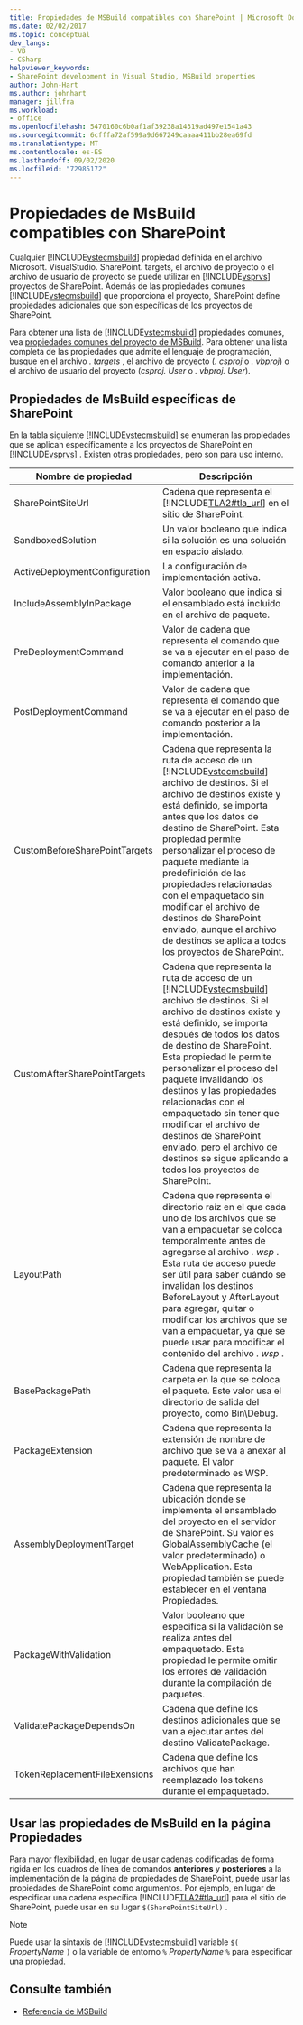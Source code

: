 ```yaml
---
title: Propiedades de MSBuild compatibles con SharePoint | Microsoft Docs
ms.date: 02/02/2017
ms.topic: conceptual
dev_langs:
- VB
- CSharp
helpviewer_keywords:
- SharePoint development in Visual Studio, MSBuild properties
author: John-Hart
ms.author: johnhart
manager: jillfra
ms.workload:
- office
ms.openlocfilehash: 5470160c6b0af1af39238a14319ad497e1541a43
ms.sourcegitcommit: 6cfffa72af599a9d667249caaaa411bb28ea69fd
ms.translationtype: MT
ms.contentlocale: es-ES
ms.lasthandoff: 09/02/2020
ms.locfileid: "72985172"
---
```

# <a name="msbuild-properties-supported-by-sharepoint"></a>Propiedades de MsBuild compatibles con SharePoint
  Cualquier [!INCLUDE[vstecmsbuild](../sharepoint/includes/vstecmsbuild-md.md)] propiedad definida en el archivo Microsoft. VisualStudio. SharePoint. targets, el archivo de proyecto o el archivo de usuario de proyecto se puede utilizar en [!INCLUDE[vsprvs](../sharepoint/includes/vsprvs-md.md)] proyectos de SharePoint. Además de las propiedades comunes [!INCLUDE[vstecmsbuild](../sharepoint/includes/vstecmsbuild-md.md)] que proporciona el proyecto, SharePoint define propiedades adicionales que son específicas de los proyectos de SharePoint.

 Para obtener una lista de [!INCLUDE[vstecmsbuild](../sharepoint/includes/vstecmsbuild-md.md)] propiedades comunes, vea [propiedades comunes del proyecto de MSBuild](/previous-versions/dotnet/netframework-4.0/bb629394(v=vs.100)). Para obtener una lista completa de las propiedades que admite el lenguaje de programación, busque en el archivo *. targets* , el archivo de proyecto (*. csproj* o *. vbproj*) o el archivo de usuario del proyecto (*csproj. User* o *. vbproj. User*).

## <a name="msbuild-properties-specific-to-sharepoint"></a>Propiedades de MsBuild específicas de SharePoint
 En la tabla siguiente [!INCLUDE[vstecmsbuild](../sharepoint/includes/vstecmsbuild-md.md)] se enumeran las propiedades que se aplican específicamente a los proyectos de SharePoint en [!INCLUDE[vsprvs](../sharepoint/includes/vsprvs-md.md)] . Existen otras propiedades, pero son para uso interno.

|Nombre de propiedad|Descripción|
|-------------------|-----------------|
|SharePointSiteUrl|Cadena que representa el [!INCLUDE[TLA2#tla_url](../sharepoint/includes/tla2sharptla-url-md.md)] en el sitio de SharePoint.|
|SandboxedSolution|Un valor booleano que indica si la solución es una solución en espacio aislado.|
|ActiveDeploymentConfiguration|La configuración de implementación activa.|
|IncludeAssemblyInPackage|Valor booleano que indica si el ensamblado está incluido en el archivo de paquete.|
|PreDeploymentCommand|Valor de cadena que representa el comando que se va a ejecutar en el paso de comando anterior a la implementación.|
|PostDeploymentCommand|Valor de cadena que representa el comando que se va a ejecutar en el paso de comando posterior a la implementación.|
|CustomBeforeSharePointTargets|Cadena que representa la ruta de acceso de un [!INCLUDE[vstecmsbuild](../sharepoint/includes/vstecmsbuild-md.md)] archivo de destinos. Si el archivo de destinos existe y está definido, se importa antes que los datos de destino de SharePoint. Esta propiedad permite personalizar el proceso de paquete mediante la predefinición de las propiedades relacionadas con el empaquetado sin modificar el archivo de destinos de SharePoint enviado, aunque el archivo de destinos se aplica a todos los proyectos de SharePoint.|
|CustomAfterSharePointTargets|Cadena que representa la ruta de acceso de un [!INCLUDE[vstecmsbuild](../sharepoint/includes/vstecmsbuild-md.md)] archivo de destinos. Si el archivo de destinos existe y está definido, se importa después de todos los datos de destino de SharePoint. Esta propiedad le permite personalizar el proceso del paquete invalidando los destinos y las propiedades relacionadas con el empaquetado sin tener que modificar el archivo de destinos de SharePoint enviado, pero el archivo de destinos se sigue aplicando a todos los proyectos de SharePoint.|
|LayoutPath|Cadena que representa el directorio raíz en el que cada uno de los archivos que se van a empaquetar se coloca temporalmente antes de agregarse al archivo *. wsp* . Esta ruta de acceso puede ser útil para saber cuándo se invalidan los destinos BeforeLayout y AfterLayout para agregar, quitar o modificar los archivos que se van a empaquetar, ya que se puede usar para modificar el contenido del archivo *. wsp* .|
|BasePackagePath|Cadena que representa la carpeta en la que se coloca el paquete. Este valor usa el directorio de salida del proyecto, como Bin\Debug.|
|PackageExtension|Cadena que representa la extensión de nombre de archivo que se va a anexar al paquete. El valor predeterminado es WSP.|
|AssemblyDeploymentTarget|Cadena que representa la ubicación donde se implementa el ensamblado del proyecto en el servidor de SharePoint. Su valor es GlobalAssemblyCache (el valor predeterminado) o WebApplication. Esta propiedad también se puede establecer en el ventana Propiedades.|
|PackageWithValidation|Valor booleano que especifica si la validación se realiza antes del empaquetado. Esta propiedad le permite omitir los errores de validación durante la compilación de paquetes.|
|ValidatePackageDependsOn|Cadena que define los destinos adicionales que se van a ejecutar antes del destino ValidatePackage.|
|TokenReplacementFileExensions|Cadena que define los archivos que han reemplazado los tokens durante el empaquetado.|

## <a name="use-msbuild-properties-in-the-properties-page"></a>Usar las propiedades de MsBuild en la página Propiedades
 Para mayor flexibilidad, en lugar de usar cadenas codificadas de forma rígida en los cuadros de línea de comandos **anteriores** y **posteriores** a la implementación de la página de propiedades de SharePoint, puede usar las propiedades de SharePoint como argumentos. Por ejemplo, en lugar de especificar una cadena específica [!INCLUDE[TLA2#tla_url](../sharepoint/includes/tla2sharptla-url-md.md)] para el sitio de SharePoint, puede usar en su lugar `$(SharePointSiteUrl)` .

> [!NOTE]
> Puede usar la sintaxis de [!INCLUDE[vstecmsbuild](../sharepoint/includes/vstecmsbuild-md.md)] variable `$(` *PropertyName* `)` o la variable de entorno `%` *PropertyName* `%` para especificar una propiedad.

## <a name="see-also"></a>Consulte también

- [Referencia de MSBuild](../msbuild/msbuild-reference.md)